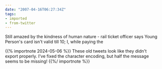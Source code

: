 ```yaml
---
date: "2007-04-16T06:27:34Z"
tags:
- imported
- from-twitter
---
```

Still amazed by the kindness of human nature - rail ticket officer says Young Person's card isn't valid till 10; I, while paying the

{{% importnote 2024-05-06 %}}
These old tweets look like they didn't export properly. I've fixed the character encoding, but half the message seems to be missing!
{{%/ importnote %}}